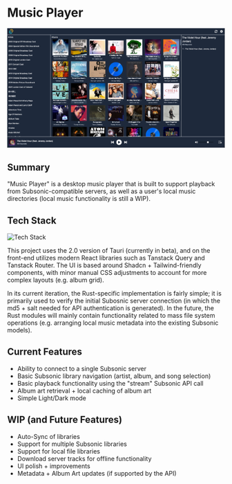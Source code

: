 # Music Player

![Music Player Library Screen](preview.png)

## Summary
"Music Player" is a desktop music player that is built to support playback from Subsonic-compatible servers, as well as a user's local music directories (local music functionality is still a WIP).

## Tech Stack
![Tech Stack](https://skillicons.dev/icons?i=tauri,react,vite,tailwind)

This project uses the 2.0 version of Tauri (currently in beta), and on the front-end utilizes modern React libraries such as Tanstack Query and Tanstack Router. The UI is based around Shadcn + Tailwind-friendly components, with minor manual CSS adjustments to account for more complex layouts (e.g. album grid).

In its current iteration, the Rust-specific implementation is fairly simple; it is primarily used to verify the initial Subosnic server connection (in which the md5 + salt needed for API authentication is generated). In the future, the Rust modules will mainly contain functionality related to mass file system operations (e.g. arranging local music metadata into the existing Subsonic models).

## Current Features
* Ability to connect to a single Subsonic server
* Basic Subsonic library navigation (artist, album, and song selection)
* Basic playback functionality using the "stream" Subsonic API call
* Album art retrieval + local caching of album art
* Simple Light/Dark mode

## WIP (and Future Features)
* Auto-Sync of libraries
* Support for multiple Subsonic libraries
* Support for local file libraries
* Download server tracks for offline functionality
* UI polish + improvements
* Metadata + Album Art updates (if supported by the API)
